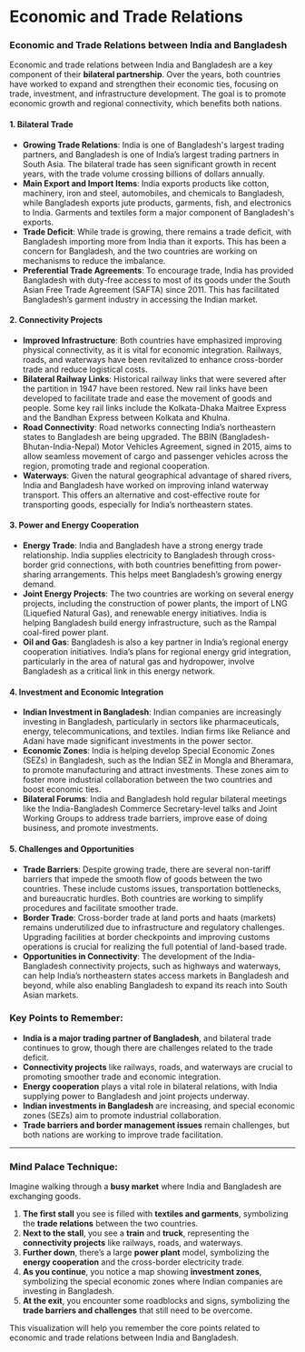 # Economic and Trade Relations

### **Economic and Trade Relations between India and Bangladesh**

Economic and trade relations between India and Bangladesh are a key component of their **bilateral partnership**. Over the years, both countries have worked to expand and strengthen their economic ties, focusing on trade, investment, and infrastructure development. The goal is to promote economic growth and regional connectivity, which benefits both nations.

#### **1. Bilateral Trade**
   - **Growing Trade Relations**: India is one of Bangladesh's largest trading partners, and Bangladesh is one of India’s largest trading partners in South Asia. The bilateral trade has seen significant growth in recent years, with the trade volume crossing billions of dollars annually.
   - **Main Export and Import Items**: India exports products like cotton, machinery, iron and steel, automobiles, and chemicals to Bangladesh, while Bangladesh exports jute products, garments, fish, and electronics to India. Garments and textiles form a major component of Bangladesh's exports.
   - **Trade Deficit**: While trade is growing, there remains a trade deficit, with Bangladesh importing more from India than it exports. This has been a concern for Bangladesh, and the two countries are working on mechanisms to reduce the imbalance.
   - **Preferential Trade Agreements**: To encourage trade, India has provided Bangladesh with duty-free access to most of its goods under the South Asian Free Trade Agreement (SAFTA) since 2011. This has facilitated Bangladesh’s garment industry in accessing the Indian market.

#### **2. Connectivity Projects**
   - **Improved Infrastructure**: Both countries have emphasized improving physical connectivity, as it is vital for economic integration. Railways, roads, and waterways have been revitalized to enhance cross-border trade and reduce logistical costs.
   - **Bilateral Railway Links**: Historical railway links that were severed after the partition in 1947 have been restored. New rail links have been developed to facilitate trade and ease the movement of goods and people. Some key rail links include the Kolkata-Dhaka Maitree Express and the Bandhan Express between Kolkata and Khulna.
   - **Road Connectivity**: Road networks connecting India’s northeastern states to Bangladesh are being upgraded. The BBIN (Bangladesh-Bhutan-India-Nepal) Motor Vehicles Agreement, signed in 2015, aims to allow seamless movement of cargo and passenger vehicles across the region, promoting trade and regional cooperation.
   - **Waterways**: Given the natural geographical advantage of shared rivers, India and Bangladesh have worked on improving inland waterway transport. This offers an alternative and cost-effective route for transporting goods, especially for India’s northeastern states.

#### **3. Power and Energy Cooperation**
   - **Energy Trade**: India and Bangladesh have a strong energy trade relationship. India supplies electricity to Bangladesh through cross-border grid connections, with both countries benefitting from power-sharing arrangements. This helps meet Bangladesh’s growing energy demand.
   - **Joint Energy Projects**: The two countries are working on several energy projects, including the construction of power plants, the import of LNG (Liquefied Natural Gas), and renewable energy initiatives. India is helping Bangladesh build energy infrastructure, such as the Rampal coal-fired power plant.
   - **Oil and Gas**: Bangladesh is also a key partner in India’s regional energy cooperation initiatives. India’s plans for regional energy grid integration, particularly in the area of natural gas and hydropower, involve Bangladesh as a critical link in this energy network.

#### **4. Investment and Economic Integration**
   - **Indian Investment in Bangladesh**: Indian companies are increasingly investing in Bangladesh, particularly in sectors like pharmaceuticals, energy, telecommunications, and textiles. Indian firms like Reliance and Adani have made significant investments in the power sector.
   - **Economic Zones**: India is helping develop Special Economic Zones (SEZs) in Bangladesh, such as the Indian SEZ in Mongla and Bheramara, to promote manufacturing and attract investments. These zones aim to foster more industrial collaboration between the two countries and boost economic ties.
   - **Bilateral Forums**: India and Bangladesh hold regular bilateral meetings like the India-Bangladesh Commerce Secretary-level talks and Joint Working Groups to address trade barriers, improve ease of doing business, and promote investments.

#### **5. Challenges and Opportunities**
   - **Trade Barriers**: Despite growing trade, there are several non-tariff barriers that impede the smooth flow of goods between the two countries. These include customs issues, transportation bottlenecks, and bureaucratic hurdles. Both countries are working to simplify procedures and facilitate smoother trade.
   - **Border Trade**: Cross-border trade at land ports and haats (markets) remains underutilized due to infrastructure and regulatory challenges. Upgrading facilities at border checkpoints and improving customs operations is crucial for realizing the full potential of land-based trade.
   - **Opportunities in Connectivity**: The development of the India-Bangladesh connectivity projects, such as highways and waterways, can help India’s northeastern states access markets in Bangladesh and beyond, while also enabling Bangladesh to expand its reach into South Asian markets.

### **Key Points to Remember**:
   - **India is a major trading partner of Bangladesh**, and bilateral trade continues to grow, though there are challenges related to the trade deficit.
   - **Connectivity projects** like railways, roads, and waterways are crucial to promoting smoother trade and economic integration.
   - **Energy cooperation** plays a vital role in bilateral relations, with India supplying power to Bangladesh and joint projects underway.
   - **Indian investments in Bangladesh** are increasing, and special economic zones (SEZs) aim to promote industrial collaboration.
   - **Trade barriers and border management issues** remain challenges, but both nations are working to improve trade facilitation.

---

### **Mind Palace Technique**:
Imagine walking through a **busy market** where India and Bangladesh are exchanging goods.

1. **The first stall** you see is filled with **textiles and garments**, symbolizing the **trade relations** between the two countries.
2. **Next to the stall**, you see a **train** and **truck**, representing the **connectivity projects** like railways, roads, and waterways.
3. **Further down**, there’s a large **power plant** model, symbolizing the **energy cooperation** and the cross-border electricity trade.
4. **As you continue**, you notice a map showing **investment zones**, symbolizing the special economic zones where Indian companies are investing in Bangladesh.
5. **At the exit**, you encounter some roadblocks and signs, symbolizing the **trade barriers and challenges** that still need to be overcome.

This visualization will help you remember the core points related to economic and trade relations between India and Bangladesh.